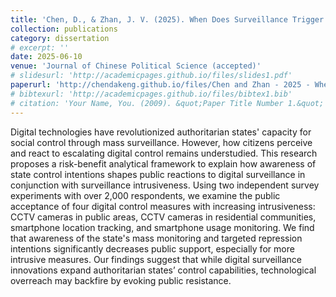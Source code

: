 ```yaml
---
title: 'Chen, D., & Zhan, J. V. (2025). When Does Surveillance Trigger Resistance? Public Response to Escalating Digital Control in China'
collection: publications
category: dissertation
# excerpt: ''
date: 2025-06-10
venue: 'Journal of Chinese Political Science (accepted)'
# slidesurl: 'http://academicpages.github.io/files/slides1.pdf'
paperurl: 'http://chendakeng.github.io/files/Chen and Zhan - 2025 - When Does Surveillance Trigger Resistance Public Response to Escalating Digital Control in China.pdf'
# bibtexurl: 'http://academicpages.github.io/files/bibtex1.bib'
# citation: 'Your Name, You. (2009). &quot;Paper Title Number 1.&quot; <i>Journal 1</i>. 1(1).'
---
```


Digital technologies have revolutionized authoritarian states' capacity for social control through mass surveillance. However, how citizens perceive and react to escalating digital control remains understudied. This research proposes a risk-benefit analytical framework to explain how awareness of state control intentions shapes public reactions to digital surveillance in conjunction with surveillance intrusiveness. Using two independent survey experiments with over 2,000 respondents, we examine the public acceptance of four digital control measures with increasing intrusiveness: CCTV cameras in public areas, CCTV cameras in residential communities, smartphone location tracking, and smartphone usage monitoring. We find that awareness of the state's mass monitoring and targeted repression intentions significantly decreases public support, especially for more intrusive measures. Our findings suggest that while digital surveillance innovations expand authoritarian states’ control capabilities, technological overreach may backfire by evoking public resistance.

